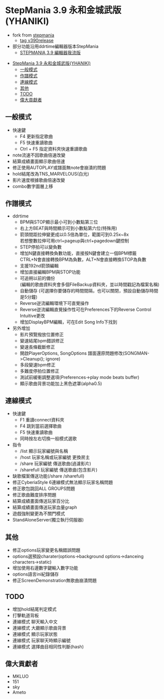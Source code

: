 
# StepMania 3.9 永和金城武版(YHANIKI)
   + fork from [stepmania](https://github.com/stepmania/stepmania)
     + [tag v390release](https://github.com/stepmania/stepmania/releases/tag/v390release)
   + 部分功能沿用ddrtime編輯器版本StepMania
     + [STEPMANIA 3.9 編輯器我流版](https://forum.gamer.com.tw/C.php?bsn=16862&snA=1184)
<!-- TOC -->

- [StepMania 3.9 永和金城武版(YHANIKI)](#stepmania-39-%e6%b0%b8%e5%92%8c%e9%87%91%e5%9f%8e%e6%ad%a6%e7%89%88yhaniki)
  - [一般模式](#%e4%b8%80%e8%88%ac%e6%a8%a1%e5%bc%8f)
  - [作譜模式](#%e4%bd%9c%e8%ad%9c%e6%a8%a1%e5%bc%8f)
  - [連線模式](#%e9%80%a3%e7%b7%9a%e6%a8%a1%e5%bc%8f)
  - [其他](#%e5%85%b6%e4%bb%96)
  - [TODO](#todo)
  - [偉大貢獻者](#%e5%81%89%e5%a4%a7%e8%b2%a2%e7%8d%bb%e8%80%85)

<!-- /TOC -->
## 一般模式
   + 快速鍵
     + F4 更新指定歌曲
     + F5 快速重讀歌曲
     + Ctrl + F5 指定資料夾快速重讀歌曲
   + note流速不因歌曲倍速改變
   + 結算成績畫面顯示歌曲倍速
   + 修正使用AUTOPLAY或譜面無note會崩潰的問題
   + hold結尾改為TNS_MARVELOUS(白光)
   + 影片速度根據歌曲倍速改變
   + combo數字圖層上移

## 作譜模式
   + ddrtime
     + BPM與STOP顯示最小可到小數點第三位  
     + 右上方BEAT與時間顯示可到小數點第六位(特殊用)  
     + 箭頭間距拉伸變更成以0.5倍為單位，範圍可到0.25x~8x  
        若想整數拉伸可用ctrl+pageup與ctrl+pagedown鍵控制  
     + STEP停拍可以變負數  
     + 增加N鍵直接轉換負數功能，直接按N鍵會建立一個BPM標籤  
        CTRL+N會直接轉換BPM為負數，ALT+N會直接轉換STOP為負數  
     + 支援192nd箭頭編輯  
     + 增加直接編輯BPM與STOP功能   
     + 可追朔以前的備份  
        (編輯的歌曲資料夾會多個FileBackup資料夾，並以時間戳記為檔案名稱)  
     +  自動儲存 (可選擇你要儲存的時間間隔，也可以關閉，預設自動儲存時間是5分鐘)  
     +  Reverse逆流編輯環境下可直覺操作  
     +  Reverse逆流編輯直覺操作性可在Preferences下的Reverse Control Intuitive更改  
     + 增加DisplayBPM編輯，可在Edit Song Info下找到
   + 另外增加
     + 影片預覽撥放位置修正
     + 變速結尾bpm錯誤修正
     + 變速長條截斷修正
     + 開啟PlayerOptions, SongOptions 譜面還原問題修改(SONGMAN->Cleanup(); ignore)
     + 多段變速bpm修正
     + 多難度停拍位置修正
     + 測試前緩衝調整選項(Preferences->play mode beats buffer)
     + 顯示歌曲背景功能加上黑色遮罩(alpha0.5)

## 連線模式
   + 快速鍵
     + F1 重讀connect資料夾
     + F4 跳到當前選擇歌曲
     + F5 快速重讀歌曲
     + 同時按左右切換一般模式選歌
   + 指令
     + /list 顯示玩家編號與名稱
     + /host 玩家名稱或玩家編號 更換房主
     + /share 玩家編號 傳送歌曲(過濾影片)
     + /sharefull 玩家編號 傳送歌曲(包含影片)
   + 缺歌檔案傳送功能(/share /sharefull)
   + 修正CyberiaStyle 6連線模式無法顯示玩家名稱問題
   + 修正歌包跳回ALL GROUPS問題
   + 修正歌曲難度排序問題
   + 結算成績畫面傳送玩家百分比
   + 結算成績畫面傳送玩家血量graph
   + 遊戲強制變更為不關門模式
   + StandAloneServer(獨立執行伺服器)

## 其他
   + 修正options玩家變更名稱錯誤問題
   + options選預設charater(options->background options->danceing characters->static)
   + 增加使用右邊數字鍵輸入數字功能
   + options語言ini紀錄儲存
   + 修正ScreenDemonstration無歌曲崩潰問題

## TODO
  + 增加hold結尾判定模式
  + 打擊軌道背板
  + 連線模式 聊天輸入中文
  + 連線模式 大廳顯示歌曲背景
  + 連線模式 顯示玩家狀態
  + 連線模式 玩家聊天時顯示編號
  + 連線模式 選擇曲目相同性判斷(hash)
  
## 偉大貢獻者
  + MKLUO
  + 151
  + sky
  + Ameto
  